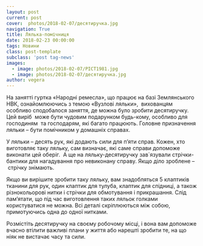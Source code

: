 ```yaml
---
layout: post
current: post
cover:  photos/2018-02-07/десятиручка.jpg
navigation: True
title: Лялька-помічниця
date: 2018-02-23 00:00:00
tags: Новини
class: post-template
subclass: 'post tag-news'
images:
  - image: photos/2018-02-07/PICT1981.jpg
  - image: photos/2018-02-07/десятиручка.jpg
author: vegera
---
```


На занятті гуртка «Народні ремесла», що працює на базі Землянського НВК, ознайомлюючись з темою «Вузлові ляльки»,  вихованцям особливо сподобалося заняття, де можна було зробити десятиручку. Цей виріб  може бути чудовим подарунком будь-кому, особливо для господиням  та господарям, які багато працюють. Головне призначення ляльки &#8211; бути помічником у домашніх справах.

У ляльки – десять рук, які додають сили для п’яти справ. Кожен, хто виготовляє таку ляльку, сам визначає, які саме справи допоможе виконати цей оберіг.  А ще на ляльку-десятиручку зав\`язували стрічки-бантики для нагадування про невиконану справу. Якщо діло зроблене &#8211;  стрічку знімають.

Якщо ви вирішите зробити таку ляльку, вам знадобляться 5 клаптиків тканини для рук, один клаптик для тулуба, клаптик для спідниці, а також різнокольорові нитки і стрічки для обмотування і прикрашання. Слід пам&#8217;ятати, що під час виготовлення таких ляльок голками користуватися не можна. Всі деталі скріплюються між собою, примотуючись одна до одної нитками.

Розмістіть десятиручку на своєму робочому місці, і вона вам допоможе вчасно втілити важливі плани у життя або нарешті зробити те, на що ніяк не вистачає часу та сили.
